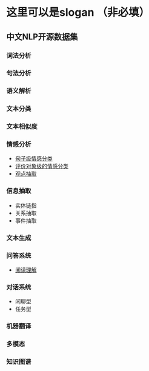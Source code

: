 # 这里可以是slogan （非必填）

## 中文NLP开源数据集

### 词法分析
### 句法分析
### 语义解析

### 文本分类
### 文本相似度
### 情感分析
- [句子级情感分类](sentiment-analysis/sentiment-classification.md)
- [评价对象级的情感分类](sentiment-analysis/aspect-level-sentiment-classification.md)
- [观点抽取](sentiment-analysis/opinion-role-labeling.md)

### 信息抽取
- 实体链指
- 关系抽取
- 事件抽取

### 文本生成

### 问答系统
- [阅读理解](question-answering/mrc.md)

### 对话系统
- 闲聊型
- 任务型

### 机器翻译

### 多模态
### 知识图谱
